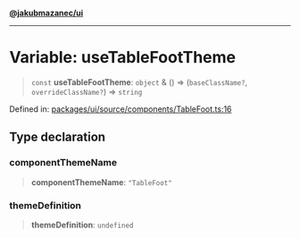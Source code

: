 [**@jakubmazanec/ui**](../README.md)

---

# Variable: useTableFootTheme

> `const` **useTableFootTheme**: `object` & () => (`baseClassName?`, `overrideClassName?`) =>
> `string`

Defined in:
[packages/ui/source/components/TableFoot.ts:16](https://github.com/jakubmazanec/tools/blob/d956cf350ae3e6bad1df754a19dfbabb088c1451/packages/ui/source/components/TableFoot.ts#L16)

## Type declaration

### componentThemeName

> **componentThemeName**: `"TableFoot"`

### themeDefinition

> **themeDefinition**: `undefined`
